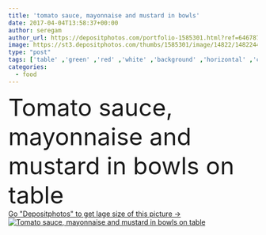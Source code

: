 ```yaml
---
title: 'tomato sauce, mayonnaise and mustard in bowls'
date: 2017-04-04T13:58:37+00:00
author: seregam
author_url: https://depositphotos.com/portfolio-1585301.html?ref=64678756
image: https://st3.depositphotos.com/thumbs/1585301/image/14822/148224409/api_thumb_450.jpg?forcejpeg=true
type: "post"
tags: ['table' ,'green' ,'red' ,'white' ,'background' ,'horizontal' ,'copy' ,'space' ,'glass' ,'closeup' ,'fresh' ,'leaf' ,'healthy' ,'seed' ,'food' ,'wooden' ,'ingredient' ,'homemade' ,'recipe' ,'black' ,'ripe' ,'mushroom' ,'vegetable' ,'tomato' ,'herbs' ,'mustard' ,'sauce' ,'nutrition' ,'salad' ,'pepper' ,'egg' ,'gourmet' ,'garlic' ,'condiment' ,'collection' ,'chili' ,'seasoning' ,'scoop' ,'spices' ,'ketchup' ,'slate' ,'foodstuff' ,'plates' ,'pea' ,'bowls' ,'mayonnaise' ]
categories: 
  - food
---
```

<div aling="center">
            <font size="60"> Tomato sauce, mayonnaise and mustard in bowls on table</font>   
</div>
<div>
    <a href='https://st3.depositphotos.com/thumbs/1585301/image/14822/148224409/api_thumb_450.jpg?forcejpeg=true?ref=64678756' target=_blank > Go "Depositphotos" to get lage size of this picture ->
        <img href='https://st3.depositphotos.com/thumbs/1585301/image/14822/148224409/api_thumb_450.jpg?forcejpeg=true?ref=64678756' src='https://st3.depositphotos.com/1585301/14822/i/950/depositphotos_148224409-stock-photo-tomato-sauce-mayonnaise-and-mustard.jpg?forcejpeg=true' alt='Tomato sauce, mayonnaise and mustard in bowls on table' >
    </a>
</div>

